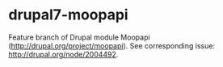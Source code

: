 drupal7-moopapi
===============

Feature branch of Drupal module Moopapi (http://drupal.org/project/moopapi). See corresponding issue: http://drupal.org/node/2004492.

